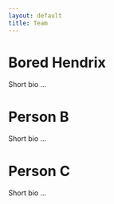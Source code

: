 ```yaml
---
layout: default
title: Team
---
```


# Bored Hendrix

Short bio ...


# Person B

Short bio ...


# Person C

Short bio ...
